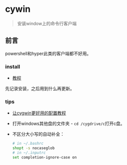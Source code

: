 # cywin
> 安装window上的命令行客户端

## 前言

powershell和hyper此类的客户端都不好用。

### install

* [教程](https://www.jianshu.com/p/fac45920628d)

先记录安装，之后用到什么再更新。

### tips

* [让cygwin更好用的配置教程](http://oldratlee.com/post/2012-12-22/stunning-cygwin)

* 打开windows其他盘的文件夹 - `cd /cygdrive/c`打开c盘。
* 不区分大小写的自动补全：
    ```bash
    # in ~/.bashrc
    shopt -s nocaseglob
    # in ~/.inputrc
    set completion-ignore-case on
    ```
